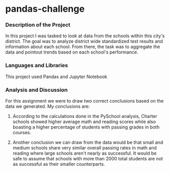 # pandas-challenge

### Description of the Project
In this project I was tasked to look at data from the schools within this city's district. The goal was to analyze district wide standardized test results and information about each school. From there, the task was to aggregate the data and pointout trends based on each school's performance.

### Languages and Libraries
This project used Pandas and Jupyter Notebook

### Analysis and Discussion
For this assignment we were to draw two correct conclusions based on the data we generated. My conclusions are:

1. According to the calculations done in the PySchool analysis, Charter schools showed higher average math and reading scores while also boasting a higher percentage of students with passing grades in both courses.

2. Another conclusion we can draw from the data would be that small and medium schools share very similar overall passing rates in math and reading where large schools aren't nearly as successful. It would be safe to assume that schools with more than 2000 total students are not as successful as their smaller counterparts.